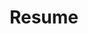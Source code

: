 ---
title: Resume
external_url: https://www.averychan.site/normal-resume/Justin_Avery_Chan_Resume.pdf#view=FitH
open_new_tab: true
weight: 9
---